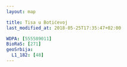 ```yaml
---
layout: map

title: Tisa u Botićevoj
last_modified_at: 2018-05-25T17:35:47+02:00

WDPA: [555589011]
BioRaS: [271]
geoSrbija:
  L1_182: [48]
---
```

